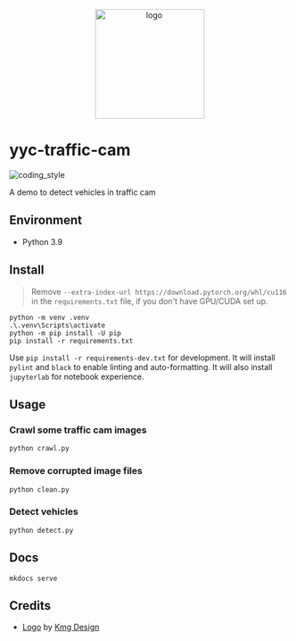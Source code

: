 <div align="center">
    <img src="https://cdn4.iconfinder.com/data/icons/internet-security-flat-2/32/Internet_Security_Camera_cctv_technology_secure_surveillance-512.png" alt="logo" height="196">
</div>

# yyc-traffic-cam

![coding_style](https://img.shields.io/badge/code%20style-black-000000.svg)

A demo to detect vehicles in traffic cam

## Environment

- Python 3.9

## Install

> Remove `--extra-index-url https://download.pytorch.org/whl/cu116` in the `requirements.txt` file, if you don't have GPU/CUDA set up.

    python -m venv .venv
    .\.venv\Scripts\activate
    python -m pip install -U pip
    pip install -r requirements.txt

Use `pip install -r requirements-dev.txt` for development.
It will install `pylint` and `black` to enable linting and auto-formatting.
It will also install `jupyterlab` for notebook experience.

## Usage

### Crawl some traffic cam images

    python crawl.py

### Remove corrupted image files

    python clean.py

### Detect vehicles

    python detect.py

## Docs

    mkdocs serve

## Credits

- [Logo](https://www.iconfinder.com/icons/5172951/camera_cctv_internet_secure_security_surveillance_technology_icon) by [Kmg Design](https://www.iconfinder.com/kmgdesignid)
